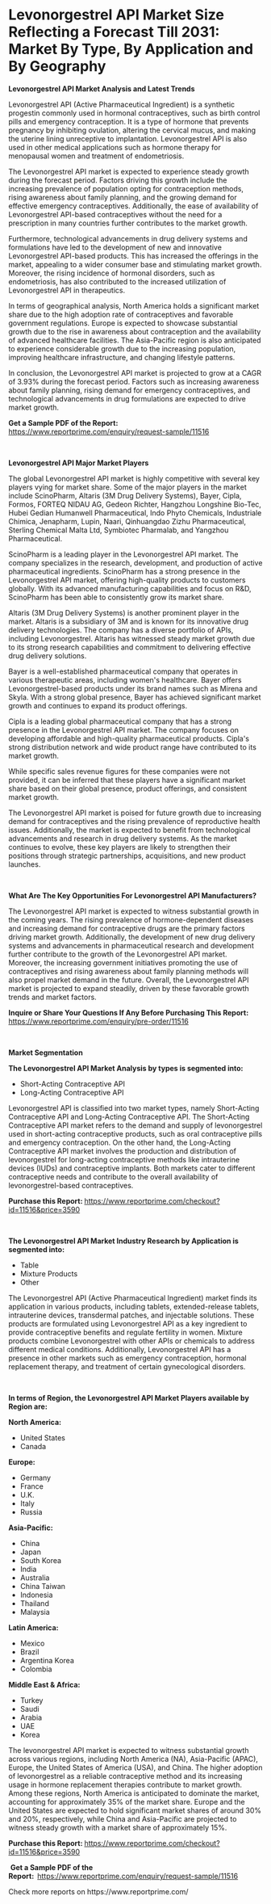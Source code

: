 <p><h1>Levonorgestrel API Market Size Reflecting a Forecast Till 2031: Market By Type, By Application and By Geography</h1></p><p><strong>Levonorgestrel API Market Analysis and Latest Trends</strong></p>
<p><p>Levonorgestrel API (Active Pharmaceutical Ingredient) is a synthetic progestin commonly used in hormonal contraceptives, such as birth control pills and emergency contraception. It is a type of hormone that prevents pregnancy by inhibiting ovulation, altering the cervical mucus, and making the uterine lining unreceptive to implantation. Levonorgestrel API is also used in other medical applications such as hormone therapy for menopausal women and treatment of endometriosis.</p><p>The Levonorgestrel API market is expected to experience steady growth during the forecast period. Factors driving this growth include the increasing prevalence of population opting for contraception methods, rising awareness about family planning, and the growing demand for effective emergency contraceptives. Additionally, the ease of availability of Levonorgestrel API-based contraceptives without the need for a prescription in many countries further contributes to the market growth.</p><p>Furthermore, technological advancements in drug delivery systems and formulations have led to the development of new and innovative Levonorgestrel API-based products. This has increased the offerings in the market, appealing to a wider consumer base and stimulating market growth. Moreover, the rising incidence of hormonal disorders, such as endometriosis, has also contributed to the increased utilization of Levonorgestrel API in therapeutics.</p><p>In terms of geographical analysis, North America holds a significant market share due to the high adoption rate of contraceptives and favorable government regulations. Europe is expected to showcase substantial growth due to the rise in awareness about contraception and the availability of advanced healthcare facilities. The Asia-Pacific region is also anticipated to experience considerable growth due to the increasing population, improving healthcare infrastructure, and changing lifestyle patterns.</p><p>In conclusion, the Levonorgestrel API market is projected to grow at a CAGR of 3.93% during the forecast period. Factors such as increasing awareness about family planning, rising demand for emergency contraceptives, and technological advancements in drug formulations are expected to drive market growth.</p></p>
<p><strong>Get a Sample PDF of the Report:&nbsp;</strong> <a href="https://www.reportprime.com/enquiry/request-sample/11516">https://www.reportprime.com/enquiry/request-sample/11516</a></p>
<p>&nbsp;</p>
<p><strong>Levonorgestrel API Major Market Players</strong></p>
<p><p>The global Levonorgestrel API market is highly competitive with several key players vying for market share. Some of the major players in the market include ScinoPharm, Altaris (3M Drug Delivery Systems), Bayer, Cipla, Formos, FORTEQ NIDAU AG, Gedeon Richter, Hangzhou Longshine Bio-Tec, Hubei Gedian Humanwell Pharmaceutical, Indo Phyto Chemicals, Industriale Chimica, Jenapharm, Lupin, Naari, Qinhuangdao Zizhu Pharmaceutical, Sterling Chemical Malta Ltd, Symbiotec Pharmalab, and Yangzhou Pharmaceutical.</p><p>ScinoPharm is a leading player in the Levonorgestrel API market. The company specializes in the research, development, and production of active pharmaceutical ingredients. ScinoPharm has a strong presence in the Levonorgestrel API market, offering high-quality products to customers globally. With its advanced manufacturing capabilities and focus on R&D, ScinoPharm has been able to consistently grow its market share.</p><p>Altaris (3M Drug Delivery Systems) is another prominent player in the market. Altaris is a subsidiary of 3M and is known for its innovative drug delivery technologies. The company has a diverse portfolio of APIs, including Levonorgestrel. Altaris has witnessed steady market growth due to its strong research capabilities and commitment to delivering effective drug delivery solutions.</p><p>Bayer is a well-established pharmaceutical company that operates in various therapeutic areas, including women's healthcare. Bayer offers Levonorgestrel-based products under its brand names such as Mirena and Skyla. With a strong global presence, Bayer has achieved significant market growth and continues to expand its product offerings.</p><p>Cipla is a leading global pharmaceutical company that has a strong presence in the Levonorgestrel API market. The company focuses on developing affordable and high-quality pharmaceutical products. Cipla's strong distribution network and wide product range have contributed to its market growth.</p><p>While specific sales revenue figures for these companies were not provided, it can be inferred that these players have a significant market share based on their global presence, product offerings, and consistent market growth.</p><p>The Levonorgestrel API market is poised for future growth due to increasing demand for contraceptives and the rising prevalence of reproductive health issues. Additionally, the market is expected to benefit from technological advancements and research in drug delivery systems. As the market continues to evolve, these key players are likely to strengthen their positions through strategic partnerships, acquisitions, and new product launches.</p></p>
<p>&nbsp;</p>
<p><strong>What Are The Key Opportunities For Levonorgestrel API Manufacturers?</strong></p>
<p><p>The Levonorgestrel API market is expected to witness substantial growth in the coming years. The rising prevalence of hormone-dependent diseases and increasing demand for contraceptive drugs are the primary factors driving market growth. Additionally, the development of new drug delivery systems and advancements in pharmaceutical research and development further contribute to the growth of the Levonorgestrel API market. Moreover, the increasing government initiatives promoting the use of contraceptives and rising awareness about family planning methods will also propel market demand in the future. Overall, the Levonorgestrel API market is projected to expand steadily, driven by these favorable growth trends and market factors.</p></p>
<p><strong>Inquire or Share Your Questions If Any Before Purchasing This Report:</strong> <a href="https://www.reportprime.com/enquiry/pre-order/11516">https://www.reportprime.com/enquiry/pre-order/11516</a></p>
<p>&nbsp;</p>
<p><strong>Market Segmentation</strong></p>
<p><strong>The Levonorgestrel API Market Analysis by types is segmented into:</strong></p>
<p><ul><li>Short-Acting Contraceptive API</li><li>Long-Acting Contraceptive API</li></ul></p>
<p><p>Levonorgestrel API is classified into two market types, namely Short-Acting Contraceptive API and Long-Acting Contraceptive API. The Short-Acting Contraceptive API market refers to the demand and supply of levonorgestrel used in short-acting contraceptive products, such as oral contraceptive pills and emergency contraception. On the other hand, the Long-Acting Contraceptive API market involves the production and distribution of levonorgestrel for long-acting contraceptive methods like intrauterine devices (IUDs) and contraceptive implants. Both markets cater to different contraceptive needs and contribute to the overall availability of levonorgestrel-based contraceptives.</p></p>
<p><strong>Purchase this Report:&nbsp;</strong><a href="https://www.reportprime.com/checkout?id=11516&price=3590">https://www.reportprime.com/checkout?id=11516&price=3590</a></p>
<p>&nbsp;</p>
<p><strong>The Levonorgestrel API Market Industry Research by Application is segmented into:</strong></p>
<p><ul><li>Table</li><li>Mixture Products</li><li>Other</li></ul></p>
<p><p>The Levonorgestrel API (Active Pharmaceutical Ingredient) market finds its application in various products, including tablets, extended-release tablets, intrauterine devices, transdermal patches, and injectable solutions. These products are formulated using Levonorgestrel API as a key ingredient to provide contraceptive benefits and regulate fertility in women. Mixture products combine Levonorgestrel with other APIs or chemicals to address different medical conditions. Additionally, Levonorgestrel API has a presence in other markets such as emergency contraception, hormonal replacement therapy, and treatment of certain gynecological disorders.</p></p>
<p>&nbsp;</p>
<p><strong>In terms of Region, the Levonorgestrel API Market Players available by Region are:</strong></p>
<p>
    <p> <strong> North America: </strong>
        <ul>
            <li>United States</li>
            <li>Canada</li>
        </ul>
        </p> 
    <p> <strong> Europe: </strong>
        <ul>
            <li>Germany</li>
            <li>France</li>
            <li>U.K.</li>
            <li>Italy</li>
            <li>Russia</li>
        </ul>
        </p> 
    <p> <strong> Asia-Pacific: </strong>
        <ul>
            <li>China</li>
            <li>Japan</li>
            <li>South Korea</li>
            <li>India</li>
            <li>Australia</li>
            <li>China Taiwan</li>
            <li>Indonesia</li>
            <li>Thailand</li>
            <li>Malaysia</li>
        </ul>
        </p> 
    <p> <strong> Latin America: </strong>
        <ul>
            <li>Mexico</li>
            <li>Brazil</li>
            <li>Argentina Korea</li>
            <li>Colombia</li>
        </ul>
        </p> 
    <p> <strong> Middle East & Africa: </strong>
        <ul>
            <li>Turkey</li>
            <li>Saudi</li>
            <li>Arabia</li>
            <li>UAE</li>
            <li>Korea</li>
        </ul>
    </p>
    </p>
<p><p>The levonorgestrel API market is expected to witness substantial growth across various regions, including North America (NA), Asia-Pacific (APAC), Europe, the United States of America (USA), and China. The higher adoption of levonorgestrel as a reliable contraceptive method and its increasing usage in hormone replacement therapies contribute to market growth. Among these regions, North America is anticipated to dominate the market, accounting for approximately 35% of the market share. Europe and the United States are expected to hold significant market shares of around 30% and 20%, respectively, while China and Asia-Pacific are projected to witness steady growth with a market share of approximately 15%.</p></p>
<p><strong>Purchase this Report: </strong><a href="https://www.reportprime.com/checkout?id=11516&price=3590">https://www.reportprime.com/checkout?id=11516&price=3590</a></p>
<p>&nbsp;<strong>Get a Sample PDF of the Report:&nbsp;&nbsp;</strong><a href="https://www.reportprime.com/enquiry/request-sample/11516">https://www.reportprime.com/enquiry/request-sample/11516</a></p>
<p><strong></strong></p>
<p>Check more reports on https://www.reportprime.com/</p>